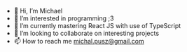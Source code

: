 - 👋 Hi, I’m Michael
- 👀 I’m interested in programming ;3
- 🌱 I’m currently mastering React JS with use of TypeScript
- 💞️ I’m looking to collaborate on interesting projects
- 📫 How to reach me michal.pusz@gmail.com

<!---
ick56/ick56 is a ✨ special ✨ repository because its `README.md` (this file) appears on your GitHub profile.
You can click the Preview link to take a look at your changes.
--->
